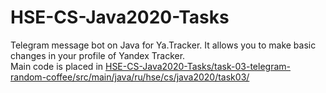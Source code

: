 # HSE-CS-Java2020-Tasks
Telegram message bot on Java for Ya.Tracker. It allows you to make basic changes in your profile of Yandex Tracker. <br>
Main code is placed in [HSE-CS-Java2020-Tasks/task-03-telegram-random-coffee/src/main/java/ru/hse/cs/java2020/task03/](HSE-CS-Java2020-Tasks/task-03-telegram-random-coffee/src/main/java/ru/hse/cs/java2020/task03/)
